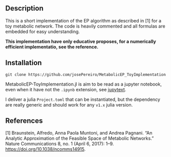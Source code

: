 ## Description

This is a short implementation of the EP algorithm as described in [1] for a toy metabolic network. The code is heavily commented and all formulas are embedded for easy understanding.

**This implementation have only educative proposes, for a numerically efficient implementatio, see the reference.**

## Installation 

```
git clone https://github.com/josePereiro/MetabolicEP_ToyImplementation
```

MetabolicEP-ToyImplementation.jl is aim to be read as a jupyter notebook, even when it have not the `.ipynb` extension, see [jupytext](https://github.com/mwouts/jupytext).

I deliver a julia `Project.toml` that can be instantiated, but the dependency are really generic and should work for any `v1.x` julia version.

## References

[1] Braunstein, Alfredo, Anna Paola Muntoni, and Andrea Pagnani. “An Analytic Approximation of the Feasible Space of Metabolic Networks.” Nature Communications 8, no. 1 (April 6, 2017): 1–9. https://doi.org/10.1038/ncomms14915.